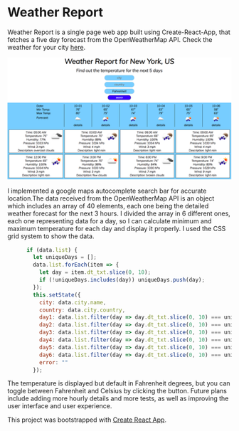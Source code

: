 # Weather Report

Weather Report is a single page web app built using Create-React-App, that fetches a five day forecast from the OpenWeatherMap API. Check the weather for your city  [here](http://bogdanbobletec.us/weather_report).

![weather](https://raw.githubusercontent.com/Bogdan18b/weather_report/master/homepage.png)

I implemented a google maps autocomplete search bar for accurate location.The data received from the OpenWeatherMap API is an object which includes an array of 40 elements, each one being the detailed weather forecast for the next 3 hours. I divided the array in 6 different ones, each one representing data for a day, so I can calculate minimum and maximum temperature for each day and display it properly. I used the CSS grid system to show the data.
```javaScript
      if (data.list) {
        let uniqueDays = [];
        data.list.forEach(item => {
          let day = item.dt_txt.slice(0, 10);
          if (!uniqueDays.includes(day)) uniqueDays.push(day);
        });
        this.setState({
          city: data.city.name,
          country: data.city.country,
          day1: data.list.filter(day => day.dt_txt.slice(0, 10) === uniqueDays[0]),
          day2: data.list.filter(day => day.dt_txt.slice(0, 10) === uniqueDays[1]),
          day3: data.list.filter(day => day.dt_txt.slice(0, 10) === uniqueDays[2]),
          day4: data.list.filter(day => day.dt_txt.slice(0, 10) === uniqueDays[3]),
          day5: data.list.filter(day => day.dt_txt.slice(0, 10) === uniqueDays[4]),
          day6: data.list.filter(day => day.dt_txt.slice(0, 10) === uniqueDays[5]),
          error: ""
        });
```

The temperature is displayed but default in Fahrenheit degrees, but you can toggle between Fahrenheit and Celsius by clicking the button.
Future plans include adding more hourly details and more tests, as well as improving the user interface and user experience.


This project was bootstrapped with [Create React App](https://github.com/facebookincubator/create-react-app).
